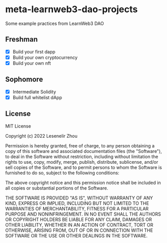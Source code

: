 # meta-learnweb3-dao-projects
Some example practices from LearnWeb3 DAO

## Freshman
- [x] Build your first dapp
- [x] Build your own cryptocurrency
- [x] Build your own nft

## Sophomore
- [x] Intermediate Solidity
- [x] Build full whitelist dApp

## License

MIT License

Copyright (c) 2022 Lesenelir Zhou

Permission is hereby granted, free of charge, to any person obtaining a copy
of this software and associated documentation files (the "Software"), to deal
in the Software without restriction, including without limitation the rights
to use, copy, modify, merge, publish, distribute, sublicense, and/or sell
copies of the Software, and to permit persons to whom the Software is
furnished to do so, subject to the following conditions:

The above copyright notice and this permission notice shall be included in all
copies or substantial portions of the Software.

THE SOFTWARE IS PROVIDED "AS IS", WITHOUT WARRANTY OF ANY KIND, EXPRESS OR
IMPLIED, INCLUDING BUT NOT LIMITED TO THE WARRANTIES OF MERCHANTABILITY,
FITNESS FOR A PARTICULAR PURPOSE AND NONINFRINGEMENT. IN NO EVENT SHALL THE
AUTHORS OR COPYRIGHT HOLDERS BE LIABLE FOR ANY CLAIM, DAMAGES OR OTHER
LIABILITY, WHETHER IN AN ACTION OF CONTRACT, TORT OR OTHERWISE, ARISING FROM,
OUT OF OR IN CONNECTION WITH THE SOFTWARE OR THE USE OR OTHER DEALINGS IN THE
SOFTWARE.
